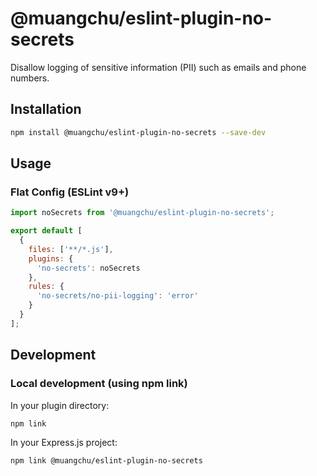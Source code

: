 # @muangchu/eslint-plugin-no-secrets

Disallow logging of sensitive information (PII) such as emails and phone numbers.

## Installation

```bash
npm install @muangchu/eslint-plugin-no-secrets --save-dev
```


## Usage

### Flat Config (ESLint v9+)
```js
import noSecrets from '@muangchu/eslint-plugin-no-secrets';

export default [
  {
    files: ['**/*.js'],
    plugins: {
      'no-secrets': noSecrets
    },
    rules: {
      'no-secrets/no-pii-logging': 'error'
    }
  }
];

```


## Development

### Local development (using npm link)
In your plugin directory:
```bash
npm link
```

In your Express.js project:
```bash
npm link @muangchu/eslint-plugin-no-secrets
```
